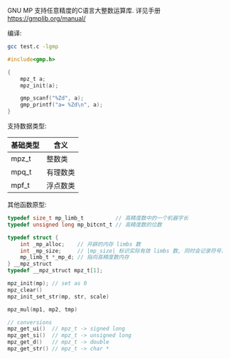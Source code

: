 GNU MP 支持任意精度的C语言大整数运算库. 详见手册 https://gmplib.org/manual/

编译:
```bash
gcc test.c -lgmp
```

```c
#include<gmp.h>

{
	mpz_t a;
	mpz_init(a);

	gmp_scanf("%Zd", a);
	gmp_printf("a= %Zd\n", a);
}
```

支持数据类型:

| 基础类型 | 含义   |
| -------- | ------ |
| mpz_t    | 整数类   |
| mpq_t    | 有理数类 |
| mpf_t    |浮点数类       |

其他函数原型:

```c
typedef size_t mp_limb_t          // 高精度数中的一个机器字长
typedef unsigned long mp_bitcnt_t // 高精度数的位数

typedef struct {
	int _mp_alloc;    // 开辟的内存 limbs 数
	int _mp_size;     // |mp_size| 标识实际有效 limbs 数, 同时会记录符号.
	mp_limb_t *_mp_d; // 指向高精度数内存
} __mpz_struct
typedef __mpz_struct mpz_t[1];

mpz_init(mp); // set as 0
mpz_clear()
mpz_init_set_str(mp, str, scale) 

mpz_mul(mp1, mp2, tmp)

// conversions
mpz_get_ui()  // mpz_t -> signed long
mpz_get_si()  // mpz_t -> unsigned long
mpz_get_d()   // mpz_t -> double
mpz_get_str() // mpz_t -> char *
```